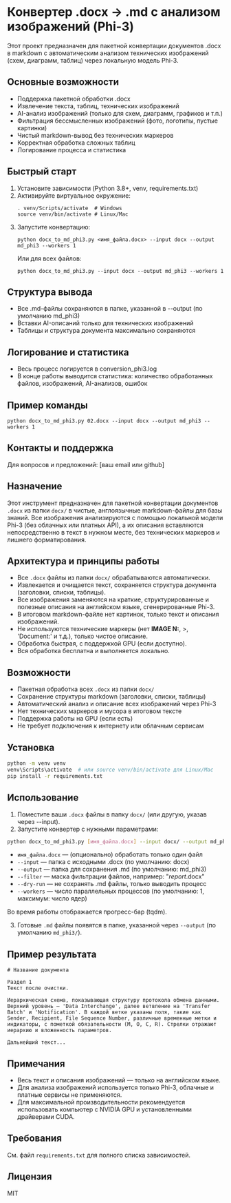 # Конвертер .docx → .md с анализом изображений (Phi-3)

Этот проект предназначен для пакетной конвертации документов .docx в markdown с автоматическим анализом технических изображений (схем, диаграмм, таблиц) через локальную модель Phi-3.

## Основные возможности
- Поддержка пакетной обработки .docx
- Извлечение текста, таблиц, технических изображений
- AI-анализ изображений (только для схем, диаграмм, графиков и т.п.)
- Фильтрация бессмысленных изображений (фото, логотипы, пустые картинки)
- Чистый markdown-вывод без технических маркеров
- Корректная обработка сложных таблиц
- Логирование процесса и статистика

## Быстрый старт
1. Установите зависимости (Python 3.8+, venv, requirements.txt)
2. Активируйте виртуальное окружение:
   ```
   . venv/Scripts/activate  # Windows
   source venv/bin/activate # Linux/Mac
   ```
3. Запустите конвертацию:
   ```
   python docx_to_md_phi3.py <имя_файла.docx> --input docx --output md_phi3 --workers 1
   ```
   Или для всех файлов:
   ```
   python docx_to_md_phi3.py --input docx --output md_phi3 --workers 1
   ```

## Структура вывода
- Все .md-файлы сохраняются в папке, указанной в --output (по умолчанию md_phi3)
- Вставки AI-описаний только для технических изображений
- Таблицы и структура документа максимально сохраняются

## Логирование и статистика
- Весь процесс логируется в conversion_phi3.log
- В конце работы выводится статистика: количество обработанных файлов, изображений, AI-анализов, ошибок

## Пример команды
```
python docx_to_md_phi3.py 02.docx --input docx --output md_phi3 --workers 1
```

## Контакты и поддержка
Для вопросов и предложений: [ваш email или github]

## Назначение
Этот инструмент предназначен для пакетной конвертации документов `.docx` из папки `docx/` в чистые, англоязычные markdown-файлы для базы знаний. Все изображения анализируются с помощью локальной модели Phi-3 (без облачных или платных API), а их описания вставляются непосредственно в текст в нужном месте, без технических маркеров и лишнего форматирования.

## Архитектура и принципы работы
- Все `.docx` файлы из папки `docx/` обрабатываются автоматически.
- Извлекается и очищается текст, сохраняется структура документа (заголовки, списки, таблицы).
- Все изображения заменяются на краткие, структурированные и полезные описания на английском языке, сгенерированные Phi-3.
- В итоговом markdown-файле нет картинок, только текст и описания изображений.
- Не используются технические маркеры (нет **IMAGE N:**, >, 'Document:' и т.д.), только чистое описание.
- Обработка быстрая, с поддержкой GPU (если доступно).
- Вся обработка бесплатна и выполняется локально.

## Возможности
- Пакетная обработка всех `.docx` из папки `docx/`
- Сохранение структуры markdown (заголовки, списки, таблицы)
- Автоматический анализ и описание всех изображений через Phi-3
- Нет технических маркеров и мусора в итоговом тексте
- Поддержка работы на GPU (если есть)
- Не требует подключения к интернету или облачным сервисам

## Установка
```bash
python -m venv venv
venv\Scripts\activate  # или source venv/bin/activate для Linux/Mac
pip install -r requirements.txt
```

## Использование
1. Поместите ваши `.docx` файлы в папку `docx/` (или другую, указав через --input).
2. Запустите конвертер с нужными параметрами:
```bash
python docx_to_md_phi3.py [имя_файла.docx] --input docx/ --output md_phi3/ --filter "*.docx" --dry-run --workers 4
```
- `имя_файла.docx` — (опционально) обработать только один файл
- `--input` — папка с исходными .docx (по умолчанию: docx)
- `--output` — папка для сохранения .md (по умолчанию: md_phi3)
- `--filter` — маска фильтрации файлов, например: "*report*.docx"
- `--dry-run` — не сохранять .md файлы, только выводить процесс
- `--workers` — число параллельных процессов (по умолчанию: 1, максимум: число ядер)

Во время работы отображается прогресс-бар (tqdm).

3. Готовые `.md` файлы появятся в папке, указанной через `--output` (по умолчанию `md_phi3/`).

## Пример результата
```
# Название документа

Раздел 1
Текст после очистки.

Иерархическая схема, показывающая структуру протокола обмена данными. Верхний уровень — 'Data Interchange', далее ветвление на 'Transfer Batch' и 'Notification'. В каждой ветке указаны поля, такие как Sender, Recipient, File Sequence Number, различные временные метки и индикаторы, с пометкой обязательности (M, O, C, R). Стрелки отражают иерархию и вложенность параметров.

Дальнейший текст...
```

## Примечания
- Весь текст и описания изображений — только на английском языке.
- Для анализа изображений используется только Phi-3, облачные и платные сервисы не применяются.
- Для максимальной производительности рекомендуется использовать компьютер с NVIDIA GPU и установленными драйверами CUDA.

## Требования
См. файл `requirements.txt` для полного списка зависимостей.

## Лицензия
MIT 